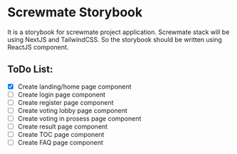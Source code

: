 # Screwmate Storybook

It is a storybook for screwmate project application. Screwmate stack will be using NextJS and TailwindCSS. So the storybook should be written using ReactJS component.

## ToDo List:

* [x] Create landing/home page component
* [ ] Create login page component
* [ ] Create register page component
* [ ] Create voting lobby page component
* [ ] Create voting in prosess page component
* [ ] Create result page component
* [ ] Create TOC page component
* [ ] Create FAQ page component
